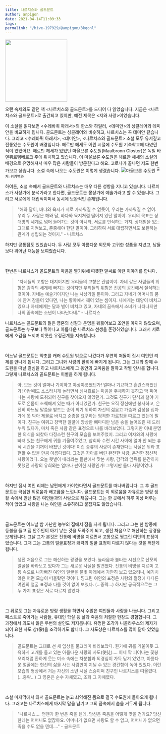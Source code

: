 ```yaml
---
title: 나르치스와 골드문트
author: anpigon
date: 2021-04-14T11:09:33
tags:
permalink: "/hive-197929/@anpigon/3kqonl"
---
```

<img src="https://user-images.githubusercontent.com/3969643/114639432-cf690e80-9d08-11eb-8e19-5449ae5718bb.jpeg" width="200"/>

오랜 숙제와도 같던 책 <나르치스와 골드문트>를 드디어 다 읽었습니다. 지금은 <나르치스와 골드문트>로 출간되고 있지만, 예전 제목은 <지와 사랑>이었습니다.

이 소설을 읽다보면 <수레바퀴 아래서>의 한스와 하일러, <데미안>의 싱클레어와 데미안을 비교하게 됩니다. 골드문트는 싱클레어와 비슷하고,  나르치스는 꼭 데미안 같습니다. 그리고 <수레바퀴 아래서>, <데미안>, <나르치스와 골드문트> 소설 모두 유서깊고 전통있는 수도원이 배경입니다. 헤르만 헤세도 어린 시절에 수도원 기숙학교에 다녔던 적이 있었어요. 헤르만 헤세가 있었던 마울브론 수도원(Maulbronn Closter)은 독일 바덴뷔르템베르크 주에 위치하고 있습니다. 이 마울브론 수도원은 헤르만 헤세의 소설의 배경으로 유명해져서 매우 많은 사람들이 방문한다고 해요. 코로나가 끝나면 저도 한번 가보고 싶습니다. 소설 속에 나오는 수도원은 이렇게 생겼습니다.
![마울브론 수도원](https://upload.wikimedia.org/wikipedia/commons/thumb/9/90/Kloster_Maulbronn_2009.jpg/600px-Kloster_Maulbronn_2009.jpg)
<sup>출처: 위키백과</sup>

하여튼, 소설 속에서 골드문트와 나르치스는 매우 다른 성향을 지니고 있습니다. 나르치스가 사상가에 분석가라고 한다면, 골드문트는 몽상가에 예술가라고 할 수 있습니다. 그리고 서로에게 대립적이며서 동시에 보완적인 존재입니다. 

> "해와 달이, 바다와 육지가 서로 가까워질 수 없듯이, 우리는 가까워질 수 없어. 우리 두 사람은 해와 달, 바다와 육지처럼 떨어져 있단 말이야. 우리의 목표는 상대방의 세계로 넘어 들어가는 것이 아니라, 서로를 인식하는 거지. 상대받을 있는 그대로 지켜보고, 존중해야 한단 말이야. 그리하여 서로 대립하면서도 보완하는 관계가 성립되는 것이지." - 나르치스

하지만 공통점도 있었습니다. 두 사람 모두 아름다운 외모와 고귀한 성품을 지녔고, 남들보다 뛰어난 재능을 보여줬습니다. 

<br/>

한번은 나르치스가 골드문트의 마음을 열기위해 따뜻한 말씨로 이런 이야기를 합니다.

> "자네들의 고향은 대지이지만 우리들의 고향은 관념이야. 자네 같은 사람들의 위험은 감각의 세계에 빠지는 것이지만 우리들의 위험은 진공의 공간에서 질식하는 것이야. 자네는 예술가이지만 나는 사상가일 뿐이야. 그리고 자네가 어머니의 품에 안겨 잠들어 있다면, 나는 황야에서 깨어 있는 셈이지. 나에게는 태양이 비치고 있으나 자네에게는 달과 별이 비치고 있고, 자네의 꿈속에서 소녀가 나타나지만 나의 꿈속에는 소년이 나타난다네." - 나르치스

나르치스는 골드문트의 젊은 영혼의 성질과 운명을 꿰뚫어보고 조언을 아끼지 않았으며, 골드문트는 누구보다 뛰어나고 아름다운 나르치스 선생을 존경하였습니다. 그래서 서로에게 호감을 느끼며 야릇한 우정관계를 지속합니다. 

<br/>

어느날 골드문트는 약초를 캐러 수도원 밖으로 나갔다가 우연히 떠돌이 집시 여인인 리제를 만나게 됩니다. 그리고 그녀와 사랑의 환희에 빠지게 됩니다. 그는 그녀와 함께 수도원을 떠날 결심을 하고 나르치스에게 그 동안의 고마움을 말하고 작별 인사를 합니다. 그렇게 나르치스와 골드문트는 이별을 하게 됩니다. 

> 아, 모든 것이 얼마나 기이하고 야상야릇했던가! 얼마나 기묘하고 혼란스러웠던가! 이번에도 소스라치게 놀라면서 넘쳐흐르는 마음을 주체하지 못하고 막 피어나는 사랑에 도취되어 친구를 찾아오지 않았던가. 그것도 친구가 단식과 철야 기도로 온몸이 초췌해져 있는 때가 아니었던가. 친구는 오직 정신에만 봉사하고, 온전히 하느님 말씀을 받드는 종이 되기 위하여 자신의 젊음고 가슴과 감성을 십자가에 못 박아 제물로 바치고 순종을 요구하는 엄격한 가르침을 따르고 있는데 말이다. 친구는 여위고 창백한 얼굴에 앙상한 뼈마디만 남은 송을 늘어뜨린 채 드러누워 있다가, 마치 죽은 사람 같은 표정으로 나를 바라보았다. 그렇지만 이내 분명한 의식을 되찾아 다정스런 친구의 모습을 보여주었지. 그리고 여자와의 사랑에 빠져 있는 친구에게 귀를 기울여주었고, 참회와 수련 시간 사이에 얼마 안 되는 휴식 시간을 기꺼이 바쳤던 것이다! 이런 종류의 사랑이 존재한다는 사실은 뭐라 표현할 수 없을 만큼 아름다웠다. 그것은 자아를 버린 완전한 사랑, 온전한 정신적 사랑이었다. 오늘 햇볕이 내리쬐는 들판에서 맛본 사랑, 감각의 앞뒤를 분간하지 못했던 사랑의 유희와는 얼마나 판이한 사랑인가! 그렇지만 둘다 사랑이었다.

<br/>

하지만 집시 여인 리제는 남편에게 가야한다면서 골드문트를 떠나버립니다. 그 후 골드문트는 극심한 외로움과 배고픔을 느낍니다. 골드문트는 이 외로움을 자유로운 방랑 생활 속에서 만난 많은 여인들과의 사랑으로 채웁니다. 그는 한 곳에서 하루 이상 머루는 적이 없었고 사랑을 나눈 여인을 소유하려고 붙잡지도 않았습니다.

<br/>

골드문트는 어느날 밤 가난한 농부의 집에서 잠을 자게 됩니다. 그리고 그는 한 밤중에 등불을 들고 집 안주인이 아기 낳는 것을 도와주게 되고, 생전 처음으로 해산하는 광경을 보게됩니다. 그날 그가 본것은 진통에 비명을 지르면서 고통으로 찡그린 여인의 표정이었습니다. 그때 그는 고통의 얼굴표정과 쾌락의 얼굴 표정이 다르지 않다는 것을 깨닫게 됩니다.

> 생전 처음으로 그는 해산하는 광경을 보았다. 놀라움과 불타는 시선으로 산모의 얼굴을 바라보고 있다가 그는 새로운 사실을 발견했다. 진통의 비명을 지르며 고통 속으로 나자빠진 여인의 얼굴을 불빛 아래에서 가만히 보고 있으려니, 예기치 않은 어떤 모습이 떠올랐던 것이다. 찡그린 여인의 표정은 사랑의 절정에 다다른 여인의 얼굴 표정과 다를 것이 없어 보였다. (...중략...) 하지만 궁극적으로는 그 두 가지 표정은 서로 다르지 않았다.

<br/>

그 뒤로도 그는 자유로운 방랑 생활을 하면서 수많은 여인들과 사랑을 나눕니다. 그리고 페스트로 죽어가는 사람들, 유대인 학살 등 삶과 죽음의 처절한 현장도 경험합니다. 그 과정에서 의도치 않은 두번의 살인도 저지릅니다. 유명한 조각가 니콜라우스의 제자가 되어 요한 사도 상(像)을 조각하기도 합니다. 그 사도상은 나르치스를 많이 닮아 있었습니다.
> 골드문트는 그대로 선 채 입상을 물끄러미 바라보았다. 뭔가에 귀를 기울이듯 그윽하게 고개를 들고 있는 아름다운 사랑의 사도(使徒).... 이제 막 피어나는 꽃봉오리처럼 환하게 웃는 미소 속에는 차분함과 외경심이 가득 담겨 있었고, 아름다운 얼굴에는 헌신의 삶을 사는 사람만이 지닐 수 있는 경건함이 녹아 있었다. 이런 모습의 형상에서 거는 자신의 소년 시설 스승이며 친구인 나르치스를 떠올렸다. (...중략...) 그 영혼은 순수 자체였고, 조화 그 자체였다.

<br/>

소설 마지막에서 와서 골드문트는 늙고 쇠약해진 몸으로 결국 수도원에 돌아오게 됩니다. 그러고는 나르치스에게 마지막 말을 남기고 그의 품속에서 숨을 거두게 됩니다.

> "나르치스.... 언젠가 한 번은 죽을 텐데, 당신은 죽음을 어떻게 맞을 건가요? 당신한테는 어머니도 없잖아요. 어머니가 없으면 사랑도 할 수 없고, 어머니가 없으면 죽을 수도 없을 텐데...." - 골드문트